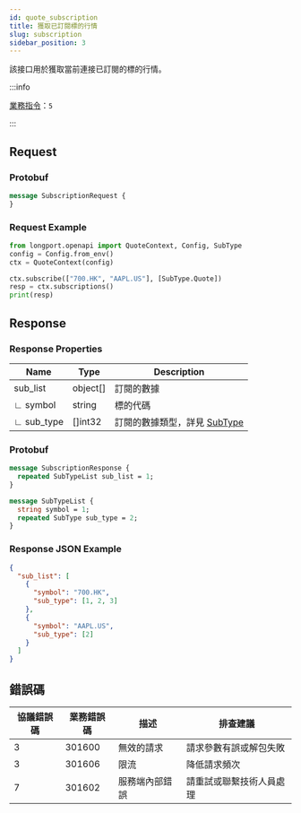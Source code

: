 ```yaml
---
id: quote_subscription
title: 獲取已訂閱標的行情
slug: subscription
sidebar_position: 3
---
```


該接口用於獲取當前連接已訂閱的標的行情。

<SDKLinks module="quote" klass="QuoteContext" method="subscriptions" />

:::info

[業務指令](../../socket/biz-command)：`5`

:::

## Request

### Protobuf

```protobuf
message SubscriptionRequest {
}
```

### Request Example

```python
from longport.openapi import QuoteContext, Config, SubType
config = Config.from_env()
ctx = QuoteContext(config)

ctx.subscribe(["700.HK", "AAPL.US"], [SubType.Quote])
resp = ctx.subscriptions()
print(resp)
```

## Response

### Response Properties

| Name       | Type     | Description                                                         |
| ---------- | -------- | ------------------------------------------------------------------- |
| sub_list   | object[] | 訂閱的數據                                                          |
| ∟ symbol   | string   | 標的代碼                                                            |
| ∟ sub_type | []int32  | 訂閱的數據類型，詳見 [SubType](../objects#subtype---訂閱數據的類型) |

### Protobuf

```protobuf
message SubscriptionResponse {
  repeated SubTypeList sub_list = 1;
}

message SubTypeList {
  string symbol = 1;
  repeated SubType sub_type = 2;
}
```

### Response JSON Example

```json
{
  "sub_list": [
    {
      "symbol": "700.HK",
      "sub_type": [1, 2, 3]
    },
    {
      "symbol": "AAPL.US",
      "sub_type": [2]
    }
  ]
}
```

## 錯誤碼

| 協議錯誤碼 | 業務錯誤碼 | 描述           | 排查建議                 |
| ---------- | ---------- | -------------- | ------------------------ |
| 3          | 301600     | 無效的請求     | 請求參數有誤或解包失敗   |
| 3          | 301606     | 限流           | 降低請求頻次             |
| 7          | 301602     | 服務端內部錯誤 | 請重試或聯繫技術人員處理 |
